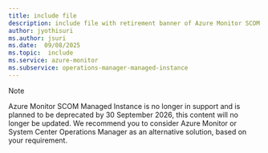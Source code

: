 ```yaml
---
title: include file
description: include file with retirement banner of Azure Monitor SCOM Managed Instance
author: jyothisuri
ms.author: jsuri
ms.date:  09/08/2025
ms.topic:  include
ms.service: azure-monitor
ms.subservice: operations-manager-managed-instance
---
```


>[!NOTE]
>Azure Monitor SCOM Managed Instance is no longer in support and is planned to be deprecated by 30 September 2026, this content will no longer be updated. We recommend you to consider Azure Monitor or System Center Operations Manager as an alternative solution, based on your requirement.
